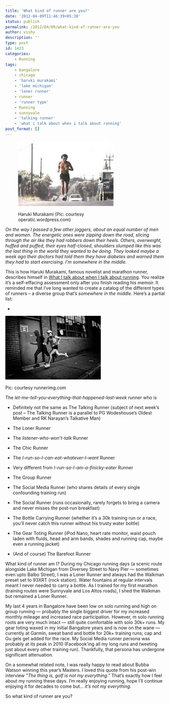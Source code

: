 ```yaml
---
title: 'What kind of runner are you?'
date: '2012-04-09T11:46:39+05:30'
status: publish
permalink: /2012/04/09/what-kind-of-runner-are-you
author: vishy
description: ''
type: post
id: 1423
categories: 
    - Running
tags:
    - bangalore
    - chicago
    - 'haruki murakami'
    - 'lake michigan'
    - 'loner runner'
    - runner
    - 'runner type'
    - Running
    - sunnyvale
    - 'talking runner'
    - 'what i talk about when i talk about running'
post_format: []
---
```

<figure aria-describedby="caption-attachment-1424" class="wp-caption alignleft" id="attachment_1424" style="width: 300px">

[![](../../../../uploads/2012/04/haruki_murakami_runner_pic_operatic_wp_com.jpeg "haruki_murakami_runner_pic_operatic_wp_com")](http://www.ulaar.com/wp-content/uploads/2012/04/haruki_murakami_runner_pic_operatic_wp_com.jpeg)<figcaption class="wp-caption-text" id="caption-attachment-1424">Haruki Murakami (Pic: courtesy operatic.wordpress.com)</figcaption></figure>

*On the way I passed a few other joggers, about an equal number of men and women. The energetic ones were zipping down the road, slicing through the air like they had robbers down their heels. Others, overweight, huffed and puffed, their eyes half-closed, shoulders slumped like this was the last thing in the world they wanted to be doing. They looked maybe a week ago their doctors had told them they have diabetes and warned them they had to start exercising. I’m somewhere in the middle.*

This is how Haruki Murakami, famous novelist and marathon runner, describes himself in [What I talk about when I talk about running](http://www.amazon.com/What-About-Running-Vintage-International/dp/0307389839/ref=tmm_pap_title_0). You realize it’s a self-effacing assessment only after you finish reading his memoir. It reminded me that I’ve long wanted to create a catalog of the different types of runners – a diverse group that’s *somewhere in the middle*. Here’s a partial list:

- <figure aria-describedby="caption-attachment-1425" class="wp-caption alignright" id="attachment_1425" style="width: 300px">

[![](../../../../uploads/2012/04/loner_runner_runnerimg_com.jpeg "loner_runner_runnerimg_com")](http://www.ulaar.com/wp-content/uploads/2012/04/loner_runner_runnerimg_com.jpeg)<figcaption class="wp-caption-text" id="caption-attachment-1425">Pic: courtesy runnerimg.com</figcaption></figure>
  
  The *let-me-tell-you-everything-that-happened-last-week* runner who is
- Definitely not the same as The Talking Runner (subject of next week’s post – The Talking Runner is a parallel to PG Wodeshouse’s Oldest Member and RK Narayan’s Talkative Man)
- The Loner Runner
- The *listener-who-won’t-talk* Runner
- The Chic Runner
- The *I-run-so-I-can-eat-whatever-I-want* Runner
- Very different from *I-run-so-I-am-a-finicky-eater* Runner

- The Group Runner
- The Social Media Runner (who shares details of every single confounding training run)
- The Social Runner (runs occasionally, rarely forgets to bring a camera and never misses the post-run breakfast)
- The Bottle Carrying Runner (whether it’s a 30k training run or a race, you’ll never catch this runner without his trusty water bottle)
- The Gear Toting Runner (iPod Nano, heart rate monitor, waist pouch laden with fluids, head and arm bands, shades and running cap, maybe even a running jacket)
- (And of course) The Barefoot Runner

What kind of runner am I? During my Chicago running days (a scenic route alongside Lake Michigan from Diversey Street to Navy Pier — sometimes even upto Balbo Street), I was a Loner Runner and always had the Walkman preset set to 93XRT (rock station). Water fountains at regular intervals meant I never needed to carry a bottle. As I trained for my first marathon (training routes were Sunnyvale and Los Altos roads), I shed the Walkman but remained a Loner Runner.

My last 4 years in Bangalore have been low on solo running and high on group running — probably the single biggest driver for my increased monthly mileage and increased race participation. However, m solo running roots are very much intact — still quite comfortable with solo 30k+ runs. My gear toting waxed in my initial Bangalore years and is now on the wane — currently at Garmin, sweat band and bottle for 20k+ training runs; cap and Gu gels get added for the race. My Social Media runner persona was probably at its peak in 2010 (Facebook’ing all my long runs and tweeting just about every other training run). Thankfully, that persona has undergone significant attenuation.

On a somewhat related note, I was really happy to read about Bubba Watson winning this year’s Masters. I loved this quote from his post-win interview *“The thing is, golf is not my everything.”* That’s exactly how I feel about my running these days. I’m really enjoying running, hope I’ll continue enjoying it for decades to come but… *it’s not my everything*.

So what kind of runner are you?